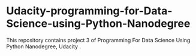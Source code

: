 # Udacity-programming-for-Data-Science-using-Python-Nanodegree
This repository contains project 3 of Programming For Data Science Using Python Nanodegree, Udacity .
